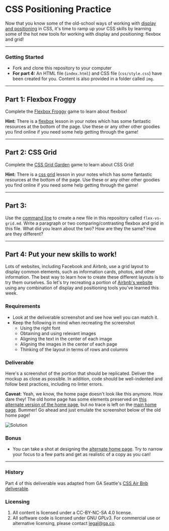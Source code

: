 # CSS Positioning Practice

Now that you know some of the old-school ways of working with [display and positioning](https://tmdarneille.gitbook.io/seirfx/03-html-css/00readme/02display-positioning) in CSS, it's time to ramp up your CSS skills by learning some of the hot new tools for working with display and positioning: flexbox and grid!

---

### Getting Started
* Fork and clone this repository to your computer
* **For part 4:** An HTML file (`index.html`) and CSS file (`css/style.css`) have been created for you. Content is also provided in a folder called `img`.

---

## Part 1: Flexbox Froggy

Complete the [Flexbox Froggy](https://flexboxfroggy.com/) game to learn about flexbox! 

**Hint:** There is a [flexbox](https://tmdarneille.gitbook.io/seirfx/03-html-css/00readme/06flexbox) lesson in your notes which has some fantastic resources at the bottom of the page. Use these or any other other goodies you find online if you need some help getting through the game!

---
## Part 2: CSS Grid

Complete the [CSS Grid Garden](https://cssgridgarden.com/) game to learn about CSS Grid! 

**Hint:** There is a [css grid](https://tmdarneille.gitbook.io/seirfx/03-html-css/00readme/07grid) lesson in your notes which has some fantastic resources at the bottom of the page. Use these or any other other goodies you find online if you need some help getting through the game!

---
## Part 3: 

Use the [command line](https://tmdarneille.gitbook.io/seirfx/01-workflow/01readme) to create a new file in this repository called `flex-vs-grid.md`. Write a paragraph or two comparing/contrasting flexbox and grid in this file. What did you learn about the two? How are they the same? How are they different? 

---
## Part 4: Put your new skills to work!

Lots of websites, including Facebook and Airbnb, use a grid layout to display common elements, such as information cards, photos, and other information. The best way to learn how to create these different layouts is to try them ourselves. So let's try recreating a portion of [Airbnb's website](https://www.airbnb.com/?logo=1) using any combination of display and positioning tools you've learned this week.

### Requirements
* Look at the deliverable screenshot and see how well you can match it.
* Keep the following in mind when recreating the screenshot
  * Using the right font
  * Obtaining and using relevant images
  * Aligning the text in the center of each image
  * Aligning the images in the center of each page
  * Thinking of the layout in terms of rows and columns

### Deliverable

Here's a screenshot of the portion that should be replicated. Deliver the mockup as close as possible. In addition, code should be well-indented and follow best practices, including no linter errors.

**Caveat**: Yeah, we know, the home page doesn't look like this anymore. How dare they! The old home page has some elements preserved on [this alternate version of the home page](https://www.airbnb.com/?logo=1), but no trace is left on the [main home page](https://www.airbnb.com/). Bummer! Go ahead and just emulate the screenshot below of the old home page!

![Solution](solution.jpg)

### Bonus

* You can take a shot at designing the [alternate home page](https://www.airbnb.com/?logo=1). Try to narrow your focus to a few parts and get as realistic of a copy as you can!


---
### History
Part 4 of this deliverable was adapted from GA Seattle's [CSS Air Bnb deliverable](https://github.com/WDI-SEA/css-airbnb).

### Licensing
1. All content is licensed under a CC-BY-NC-SA 4.0 license.
2. All software code is licensed under GNU GPLv3. For commercial use or alternative licensing, please contact legal@ga.co.
